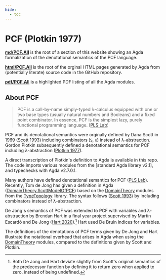 ```yaml
---
hide:
  - toc
---
```


# PCF (Plotkin 1977)

**[md/PCF.All](md/PCF.All.md)** is the root of a section of this website showing
an Agda formalization of the denotational semantics of the PCF language.

**[html/PCF.All](html/PCF.All.html)** is the root of the orginal HTML pages
generated by Agda from (potentially literate) source code in the GitHub repository.

**[pdf/PCF.All](pdf/PCF.All.pdf)** is a highlighted PDF listing of all the Agda modules.

## About PCF

> PCF is a call-by-name simply-typed λ-calculus equipped with one or two base
> types (usually natural numbers and Booleans) and a fixed point combinator.
> In essence, PCF is the simplest lazy, purely functional programming language.
> ([PLS Lab])

PCF and its denotational semantics were orginally defined by Dana Scott in 1969
([Scott 1993]) including combinators (`S`, `K`) instead of λ-abstraction.
Gordon Plotkin subsequently defined a denotational semantics for PCF including 
λ-abstraction ([Plotkin 1977]).

A direct transcription of Plotkin's definition to Agda is available in this repo.
The code imports various modules from the [standard Agda library v2.1], and
typechecks with Agda v2.7.0.1.

Many authors have defined denotational semantics for PCF ([PLS Lab]). Recently,
Tom de Jong has given a definition in Agda ([DomainTheory.ScottModelOfPCF])
based on the [DomainTheory] modules from the [TypeTopology] library. The syntax
follows ([Scott 1993]) by including combinators instead of λ-abstraction.

De Jong's semantics of PCF was extended to PCF with variables and λ-abstraction
by Brendan Hart in a final year project supervised by Martín Escardó and
De Jong ([Hart 2020]).[^1] Hart used De Bruin indices for variables.

[^1]: Both De Jong and Hart deviate slightly from Scott's original semantics
    of the predecessor function by defining it to return zero when applied to
    zero, instead of being undefined.

The definitions of the denotations of PCF terms given by De Jong and Hart
illustrate the notational overhead that arises in Agda when using the
[DomainTheory] modules, compared to the definitions given by Scott and Plotkin.

[PLS Lab]: https://www.pls-lab.org/PCF "Web page"
[Scott 1993]: https://doi.org/10.1016/0304-3975(93)90095-B "TCS paper DOI"
[Plotkin 1977]: https://doi.org/10.1016/0304-3975(77)90044-5 "TCS paper DOI"
[PCF Domains]: https://github.com/pdmosses/xds-agda/blob/main/PCF/Domains.lagda "Agda module"
[DomainTheory]: https://martinescardo.github.io/TypeTopology/DomainTheory.index.html "Agda modules"
[TypeTopology]: https://martinescardo.github.io/TypeTopology/ "Agda library"
[DomainTheory.ScottModelOfPCF]: https://martinescardo.github.io/TypeTopology/DomainTheory.ScottModelOfPCF.ScottModelOfPCF.html "Agda module"
[Hart 2020]: https://github.com/BrendanHart/Investigating-Properties-of-PCF "GitHub repo"
[DomainTheory.Bilimits.Dinfinity]: https://martinescardo.github.io/TypeTopology/DomainTheory.Bilimits.Dinfinity.html  "Agda module"